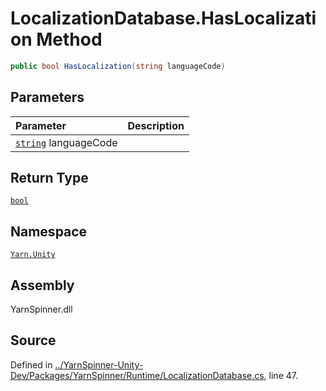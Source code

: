 # LocalizationDatabase.HasLocalization Method


```csharp
public bool HasLocalization(string languageCode)
```

## Parameters
|Parameter|Description|
|:---|:---|
|[`string`](https://docs.microsoft.com/dotnet/api/System.String) languageCode||
## Return Type
[`bool`](https://docs.microsoft.com/dotnet/api/System.Boolean)


## Namespace
[`Yarn.Unity`](/api/csharp/yarn.unity/README.md)

## Assembly
YarnSpinner.dll

## Source
Defined in [../YarnSpinner-Unity-Dev/Packages/YarnSpinner/Runtime/LocalizationDatabase.cs](https://github.com/YarnSpinnerTool/YarnSpinner-Unity//blob/develop/Runtime/LocalizationDatabase.cs#L47), line 47.
